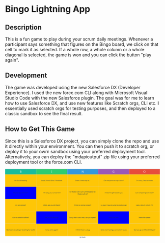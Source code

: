 # Bingo Lightning App

## Description

This is a fun game to play during your scrum daily meetings. Whenever a participant says something that figures on the Bingo board, we click on that cell to mark it as selected. If a whole row, a whole column or a whole diagonal is selected, the game is won and you can click the button "play again".

## Development

The game was developed using the new Salesforce DX (Developer Experience). I used the new force.com CLI along with Microsoft Visual Studio Code with the new Salesforce plugin. The goal was for me to learn how to use Salesforce DX, and use new features like Scratch orgs, CLI etc. I essentially used scratch orgs for testing purposes, and then deployed to a classic sandbox to see the final result.


## How to Get This Game

Since this is a Salesforce DX project, you can simply clone the repo and use it directly within your environment. You can then push it to scratch org, or deploy it to your owrn sandbox using your preferred deployment tool. 
Alternatively, you can deploy the "mdapioutput" zip file using your preferred deployment tool or the force.com CLI.

![bingo lightning game](https://github.com/riadhmankai/BingoLightning/blob/master/img/BingoScreenshot.png)
